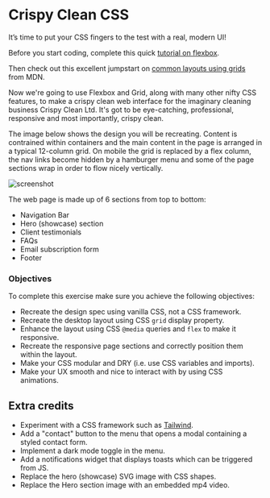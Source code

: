 # Crispy Clean CSS

It’s time to put your CSS fingers to the test with a real, modern UI!

Before you start coding, complete this quick [tutorial on flexbox](https://flexboxfroggy.com/).

Then check out this excellent jumpstart on [common layouts using grids](https://developer.mozilla.org/en-US/docs/Web/CSS/CSS_Grid_Layout/Realizing_common_layouts_using_CSS_Grid_Layout) from MDN.

Now we're going to use Flexbox and Grid, along with many other nifty CSS features, to make a crispy clean web interface for the imaginary cleaning business Crispy Clean Ltd. It's got to be eye-catching, professional, responsive and most importantly, crispy clean.

The image below shows the design you will be recreating. Content is contrained within containers and the main content in the page is arranged in a typical 12-column grid. On mobile the grid is replaced by a flex column, the nav links become hidden by a hamburger menu and some of the page sections wrap in order to flow nicely vertically.

![screenshot]()

The web page is made up of 6 sections from top to bottom:
- Navigation Bar
- Hero (showcase) section
- Client testimonials
- FAQs
- Email subscription form
- Footer

### Objectives

To complete this exercise make sure you achieve the following objectives:

- Recreate the design spec using vanilla CSS, not a CSS framework.
- Recreate the desktop layout using CSS `grid` display property.
- Enhance the layout using CSS `@media` queries and `flex` to make it responsive.
- Recreate the responsive page sections and correctly position them within the layout.
- Make your CSS modular and DRY (i.e. use CSS variables and imports).
- Make your UX smooth and nice to interact with by using CSS animations.

## Extra credits

- Experiment with a CSS framework such as [Tailwind](https://tailwindcss.com/docs/installation/play-cdn).
- Add a "contact" button to the menu that opens a modal containing a styled contact form.
- Implement a dark mode toggle in the menu.
- Add a notifications widget that displays toasts which can be triggered from JS.
- Replace the hero (showcase) SVG image with CSS shapes.
- Replace the Hero section image with an embedded mp4 video.